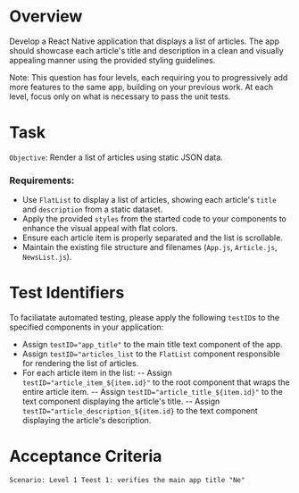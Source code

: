 # Overview

Develop a React Native application that displays a list of articles. The app should showcase each article's title and description in a clean and visually appealing manner using the provided styling guidelines.

Note: This question has four levels, each requiring you to progressively add more features to the same app, building on your previous work. At each level, focus only on what is necessary to pass the unit tests.

# Task

`Objective`: Render a list of articles using static JSON data.

### Requirements:

- Use `FlatList` to display a list of articles, showing each article's `title` and `description` from a static dataset.
- Apply the provided `styles` from the started code to your components to enhance the visual appeal with flat colors.
- Ensure each article item is properly separated and the list is scrollable.
- Maintain the existing file structure and filenames (`App.js`, `Article.js`, `NewsList.js`).

# Test Identifiers

To faciliatate automated testing, please apply the following `testID`s to the specified components in your application:

- Assign `testID="app_title"` to the main title text component of the app.
- Assign `testID="articles_list` to the `FlatList` component responsible for rendering the list of articles.
- For each article item in the list:
  -- Assign `testID="article_item_${item.id}"` to the root component that wraps the entire article item.
  -- Assign `testID="article_title_${item.id}"` to the text component displaying the article's title.
  -- Assign `testID="article_description_${item.id}` to the text component displaying the article's description.

# Acceptance Criteria

```
Scenario: Level 1 Teest 1: verifies the main app title "Ne"
```
